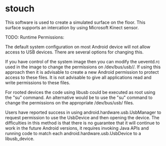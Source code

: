 # stouch

This software is used to create a simulated surface on the floor. This surface supports an intercation by using Microsoft Kinect sensor.

TODO:
Runtime Permissions:

The default system configuration on most Android device will not allow access to USB devices. There are several options for changing this.

If you have control of the system image then you can modify the ueventd.rc used in the image to change the permissions on /dev/bus/usb//. If using this approach then it is advisable to create a new Android permission to protect access to these files. It is not advisable to give all applications read and write permissions to these files.

For rooted devices the code using libusb could be executed as root using the "su" command. An alternative would be to use the "su" command to change the permissions on the appropriate /dev/bus/usb/ files.

Users have reported success in using android.hardware.usb.UsbManager to request permission to use the UsbDevice and then opening the device. The difficulties in this method is that there is no guarantee that it will continue to work in the future Android versions, it requires invoking Java APIs and running code to match each android.hardware.usb.UsbDevice to a libusb_device.

